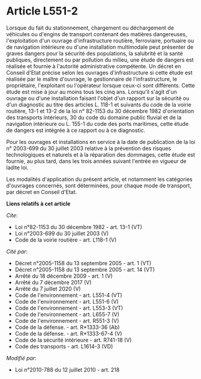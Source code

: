 # Article L551-2

Lorsque du fait du stationnement, chargement ou déchargement de véhicules ou d'engins de transport contenant des matières
dangereuses, l'exploitation d'un ouvrage d'infrastructure routière, ferroviaire, portuaire ou de navigation intérieure ou
d'une installation multimodale peut présenter de graves dangers pour la sécurité des populations, la salubrité et la santé
publiques, directement ou par pollution du milieu, une étude de dangers est réalisée et fournie à l'autorité administrative
compétente. Un décret en Conseil d'Etat précise selon les ouvrages d'infrastructure si cette étude est réalisée par le maître
d'ouvrage, le gestionnaire de l'infrastructure, le propriétaire, l'exploitant ou l'opérateur lorsque ceux-ci sont différents.
Cette étude est mise à jour au moins tous les cinq ans. Lorsqu'il s'agit d'un ouvrage ou d'une installation faisant l'objet
d'un rapport sur la sécurité ou d'un diagnostic au titre des articles L. 118-1 et suivants du code de la voirie routière,
13-1 et 13-2 de la loi n° 82-1153 du 30 décembre 1982 d'orientation des transports intérieurs, 30 du code du domaine public
fluvial et de la navigation intérieure ou L. 155-1 du code des ports maritimes, cette étude de dangers est intégrée à ce
rapport ou à ce diagnostic. 

Pour les ouvrages et installations en service à la date de publication de la loi n° 2003-699 du 30 juillet 2003 relative à la
prévention des risques technologiques et naturels et à la réparation des dommages, cette étude est fournie, au plus tard,
dans les trois années suivant l'entrée en vigueur de ladite loi. 

Les modalités d'application du présent article, et notamment les catégories d'ouvrages concernés, sont déterminées, pour
chaque mode de transport, par décret en Conseil d'Etat.

**Liens relatifs à cet article**

_Cite_:

  - Loi n°82-1153 du 30 décembre 1982 - art. 13-1 (VT)
  - Loi n°2003-699 du 30 juillet 2003 (V)
  - Code de la voirie routière - art. L118-1 (V)

_Cité par_:

  - Décret n°2005-1158 du 13 septembre 2005 - art. 1 (VT)
  - Décret n°2005-1158 du 13 septembre 2005 - art. 14 (VT)
  - Arrêté du 18 décembre 2009 - art. 1 (V)
  - Arrêté du 7 décembre 2017 (V)
  - Arrêté du 7 juillet 2020 (V)
  - Code de l'environnement - art. L551-4 (VT)
  - Code de l'environnement - art. L551-6 (V)
  - Code de l'environnement - art. L553-3 (VT)
  - Code de l'environnement - art. L655-7 (V)
  - Code de l'environnement - art. R551-3 (V)
  - Code de la défense. - art. R*1333-36 (Ab)
  - Code de la défense. - art. R*1333-67-4 (V)
  - Code de la sécurité intérieure - art. R741-18 (V)
  - Code des transports - art. L1614-3 (VD)

_Modifié par_:

  - Loi n°2010-788 du 12 juillet 2010 - art. 218
